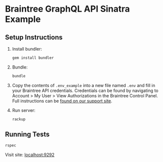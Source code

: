 # Braintree GraphQL API Sinatra Example

## Setup Instructions

1. Install bundler:

    ```sh
    gem install bundler
    ```

2. Bundle:

    ```sh
    bundle
    ```

3. Copy the contents of `.env_example` into a new file named `.env` and fill in your Braintree API credentials. Credentials can be found by navigating to Account > My User > View Authorizations in the Braintree Control Panel. Full instructions can be [found on our support site](https://articles.braintreepayments.com/control-panel/important-gateway-credentials#api-credentials).

4. Run server:

    ```sh
    rackup
    ```

## Running Tests

```sh
rspec
```
Visit site: [localhost:9292](http://localhost:9292)
